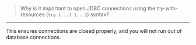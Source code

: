 > Why is it important to open JDBC connections using the try-with-resources
> (`try (...) {...}`) syntax? 

--------------------------------

This ensures connections are closed properly, and you will not run out of 
database connections. 